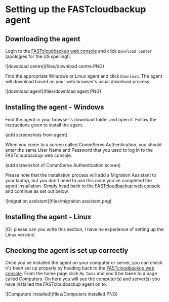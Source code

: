 # Setting up the FASTcloudbackup agent

## Downloading the agent

Login to the [FASTcloudbackup web console](https://fcb.ukfast.co.uk) and click `Download Center` (apologies for the US spelling!).  

![download centre](files/download centre.PNG)

Find the appropriate Windows or Linux agent and click `Download`.  The agent will download based on your web browser's usual download process.  

![download agent](files/download agent.PNG)

## Installing the agent - Windows

Find the agent in your browser's download folder and open it.  Follow the instructions given to install the agent.

(add screenshots from agent)

When you come to a screen called CommServe Authentication, you should enter the same User Name and Password that you used to log in to the FASTcloudbackup web console.

(add screenshot of CommServe Authentication screen)

Please note that the installation process will add a Migration Assistant to your laptop, but you don't need to use this once you've completed the agent installation.  Simply head back to the [FASTcloudbackup web console](https://fcb.ukfast.co.uk) and continue as set out below.

![migration assistant](files/migration assistant.png)

## Installing the agent - Linux

[Oli please can you write this section, I have no experience of setting up the Linux version]

## Checking the agent is set up correctly

Once you've installed the agent on your computer or server, you can check it's been set up properly by heading back to the [FASTcloudbackup web console](https://fcb.ukfast.co.uk).  From the home page click `My Data` and you'll be taken to a page called Computers.  On here you will see the computer(s) and server(s) you have installed the FASTcloudbackup agent on to.

![Computers installed](files/Computers installed.PNG)
